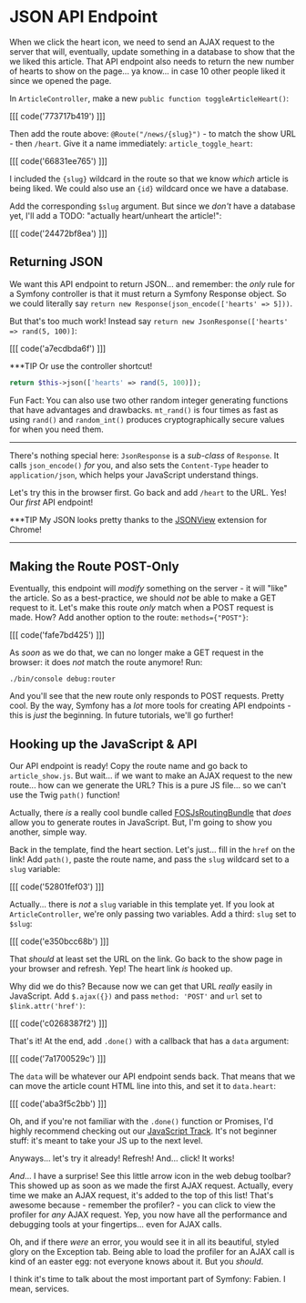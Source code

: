 # JSON API Endpoint

When we click the heart icon, we need to send an AJAX request to the server that will,
eventually, update something in a database to show that the we liked this article.
That API endpoint also needs to return the new number of hearts to show on the page...
ya know... in case 10 other people liked it since we opened the page.

In `ArticleController`, make a new `public function toggleArticleHeart()`:

[[[ code('773717b419') ]]]

Then add the route above: `@Route("/news/{slug}")` - to match the show URL - then
`/heart`. Give it a name immediately: `article_toggle_heart`:

[[[ code('66831ee765') ]]]

I included the `{slug}` wildcard in the route so that we know *which* article is
being liked. We could also use an `{id}` wildcard once we have a database.

Add the corresponding `$slug` argument. But since we *don't* have a database yet,
I'll add a TODO: "actually heart/unheart the article!":

[[[ code('24472bf8ea') ]]]

## Returning JSON

We want this API endpoint to return JSON... and remember: the *only* rule for
a Symfony controller is that it must return a Symfony Response object. So we could
literally say `return new Response(json_encode(['hearts' => 5]))`.

But that's too much work! Instead say `return new JsonResponse(['hearts' => rand(5, 100)]`:

[[[ code('a7ecdbda6f') ]]]

***TIP
Or use the controller shortcut!

```php
return $this->json(['hearts' => rand(5, 100)]);
```

Fun Fact: You can also use two other random integer generating functions that have advantages and drawbacks. `mt_rand()` is four times as fast as using `rand()` and `random_int()` produces cryptographically secure values for when you need them. 
***

There's nothing special here: `JsonResponse` is a *sub-class* of `Response`. It calls
`json_encode()` *for* you, and also sets the `Content-Type` header to `application/json`,
which helps your JavaScript understand things.

Let's try this in the browser first. Go back and add `/heart` to the URL. Yes! Our
*first* API endpoint!

***TIP
My JSON looks pretty thanks to the [JSONView][json_view] extension for Chrome!
***

## Making the Route POST-Only

Eventually, this endpoint will *modify* something on the server - it will "like"
the article. So as a best-practice, we should *not* be able to make a GET request
to it. Let's make this route *only* match when a POST request is made. How? Add
another option to the route: `methods={"POST"}`:

[[[ code('fafe7bd425') ]]]

As *soon* as we do that, we can no longer make a GET request in the browser: it
does *not* match the route anymore! Run:

```terminal
./bin/console debug:router
```

And you'll see that the new route only responds to POST requests. Pretty cool. By
the way, Symfony has a *lot* more tools for creating API endpoints - this is *just*
the beginning. In future tutorials, we'll go further!

## Hooking up the JavaScript & API

Our API endpoint is ready! Copy the route name and go back to `article_show.js`.
But wait... if we want to make an AJAX request to the new route... how can we generate
the URL? This is a pure JS file... so we can't use the Twig `path()` function!

Actually, there *is* a really cool bundle called [FOSJsRoutingBundle][fos_js_routing_bundle]
that *does* allow you to generate routes in JavaScript. But, I'm going to show you
another, simple way.

Back in the template, find the heart section. Let's just... fill in the `href` on
the link! Add `path()`, paste the route name, and pass the `slug` wildcard set to
a `slug` variable:

[[[ code('52801fef03') ]]]

Actually... there is *not* a `slug` variable in this template yet. If you look
at `ArticleController`, we're only passing two variables. Add a third: `slug`
set to `$slug`:

[[[ code('e350bcc68b') ]]]

That *should* at least set the URL on the link. Go back to the show page in your
browser and refresh. Yep! The heart link *is* hooked up.

Why did we do this? Because now we can get that URL *really* easily in JavaScript.
Add `$.ajax({})` and pass `method: 'POST'` and `url` set to `$link.attr('href')`:

[[[ code('c0268387f2') ]]]

That's it! At the end, add `.done()` with a callback that has a `data` argument:

[[[ code('7a1700529c') ]]]

The `data` will be whatever our API endpoint sends back. That means that we can move
the article count HTML line into this, and set it to `data.heart`:

[[[ code('aba3f5c2bb') ]]]

Oh, and if you're not familiar with the `.done()` function or Promises, I'd highly
recommend checking out our [JavaScript Track][javascript_track]. It's not beginner
stuff: it's meant to take your JS up to the next level.

Anyways... let's try it already! Refresh! And... click! It works!

*And*... I have a surprise! See this little arrow icon in the web debug toolbar?
This showed up as soon as we made the first AJAX request. Actually, every time we
make an AJAX request, it's added to the top of this list! That's awesome because -
remember the profiler? - you can click to view the profiler for *any* AJAX request.
Yep, you now have all the performance and debugging tools at your fingertips... even
for AJAX calls.

Oh, and if there *were* an error, you would see it in all its beautiful, styled glory
on the Exception tab. Being able to load the profiler for an AJAX call is kind of
an easter egg: not everyone knows about it. But you *should*.

I think it's time to talk about the most important part of Symfony: Fabien. I mean,
services.


[json_view]: https://chrome.google.com/webstore/detail/jsonview/chklaanhfefbnpoihckbnefhakgolnmc?hl=en
[fos_js_routing_bundle]: https://github.com/FriendsOfSymfony/FOSJsRoutingBundle
[javascript_track]: https://knpuniversity.com/tracks/javascript#modern-javascript

